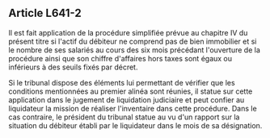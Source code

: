 Article L641-2
----
Il est fait application de la procédure simplifiée prévue au chapitre IV du
présent titre si l'actif du débiteur ne comprend pas de bien immobilier et si le
nombre de ses salariés au cours des six mois précédant l'ouverture de la
procédure ainsi que son chiffre d'affaires hors taxes sont égaux ou inférieurs à
des seuils fixés par décret.

Si le tribunal dispose des éléments lui permettant de vérifier que les
conditions mentionnées au premier alinéa sont réunies, il statue sur cette
application dans le jugement de liquidation judiciaire et peut confier au
liquidateur la mission de réaliser l'inventaire dans cette procédure. Dans le
cas contraire, le président du tribunal statue au vu d'un rapport sur la
situation du débiteur établi par le liquidateur dans le mois de sa désignation.
